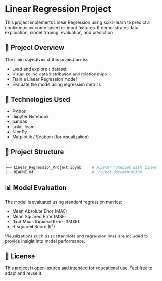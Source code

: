 # Linear Regression Project

This project implements Linear Regression using scikit-learn to predict a continuous outcome based on input features. It demonstrates data exploration, model training, evaluation, and prediction.

## 📌 Project Overview

The main objectives of this project are to:

* Load and explore a dataset
* Visualize the data distribution and relationships
* Train a Linear Regression model
* Evaluate the model using regression metrics

## 🧰 Technologies Used

* Python
* Jupyter Notebook
* pandas
* scikit-learn
* NumPy
* Matplotlib / Seaborn (for visualization)

## 📁 Project Structure

```bash
.
├── Linear_Regression_Project.ipynb     # Jupyter notebook with linear regression workflow
├── README.md                           # Project documentation
```

## 📊 Model Evaluation

The model is evaluated using standard regression metrics:

* Mean Absolute Error (MAE)
* Mean Squared Error (MSE)
* Root Mean Squared Error (RMSE)
* R-squared Score (R²)

Visualizations such as scatter plots and regression lines are included to provide insight into model performance.

## 📜 License

This project is open-source and intended for educational use. Feel free to adapt and reuse it.
